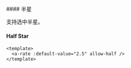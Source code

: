 <cn>
#### 半星 

支持选中半星。
</cn>
<us>
#### Half Star
</us>

```tpl
<template>
  <a-rate :default-value="2.5" allow-half />
</template>
```